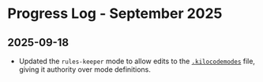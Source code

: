 # Progress Log - September 2025

## 2025-09-18
- Updated the `rules-keeper` mode to allow edits to the [`.kilocodemodes`](./.kilocodemodes) file, giving it authority over mode definitions.
